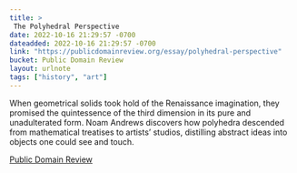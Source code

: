 ```yaml
---
title: > 
 The Polyhedral Perspective
date: 2022-10-16 21:29:57 -0700
dateadded: 2022-10-16 21:29:57 -0700
link: "https://publicdomainreview.org/essay/polyhedral-perspective"
bucket: Public Domain Review
layout: urlnote
tags: ["history", "art"]
--- 
```

When geometrical solids took hold of the Renaissance imagination, they promised the quintessence of the third dimension in its pure and unadulterated form. Noam Andrews discovers how polyhedra descended from mathematical treatises to artists’ studios, distilling abstract ideas into objects one could see and touch.
 <!-- end excerpt --> 
<div class='bucket'><a class='internal-link' href='/buckets/public-domain-review'>Public Domain Review</a></div> 
